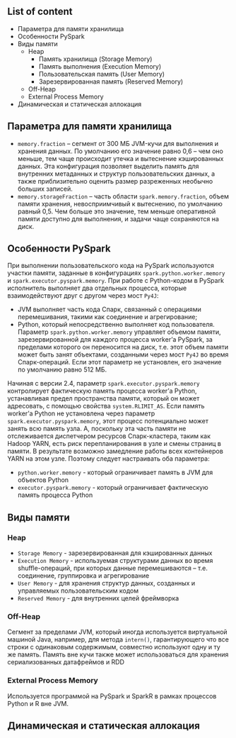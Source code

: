 ## List of content
- Параметра для памяти хранилища
- Особенности PySpark
- Виды памяти
  - Heap
    - Память хранилища (Storage Memory)
    - Память выполнения (Execution Memory)
    - Пользовательская память (User Memory)
    - Зарезервированная память (Reserved Memory)
  - Off-Heap
  - External Process Memory
- Динамическая и статическая аллокация

## Параметра для памяти хранилища
- `memory.fraction` – сегмент от 300 МБ JVM-кучи для выполнения и хранения данных. По умолчанию его значение равно 0,6 – чем оно меньше, тем чаще происходит утечка и вытеснение кэшированных данных.
Эта конфигурация позволяет выделить память для внутренних метаданных и структур пользовательских данных, а также приблизительно оценить размер разреженных необычно больших записей.
- `memory.storageFraction` – часть области `spark.memory.fraction`, объем памяти хранения, невосприимчивый к вытеснению, по умолчанию равный 0,5.
Чем больше это значение, тем меньше оперативной памяти доступно для выполнения, и задачи чаще сохраняются на диск.

## Особенности PySpark
При выполнении пользовательского кода на PySpark используются участки памяти, заданные в конфигурациях `spark.python.worker.memory` и `spark.executor.pyspark.memory`.
При работе с Python-кодом в PySpark исполнитель выполняет два отдельных процесса, которые взаимодействуют друг с другом через мост `Py4J`:
- JVM выполняет часть кода Спарк, связанный с операциями перемешивания, такими как соединение и агрегирование;
- Python, который непосредственно выполняет код пользователя.
Параметр `spark.python.worker.memory` управляет объемом памяти, зарезервированной для каждого процесса worker’а PySpark, за пределами которого он переносится на диск, т.е. этот объем памяти может быть занят объектами, созданными через мост `Py4J` во время Спарк-операций. Если этот параметр не установлен, его значение по умолчанию равно 512 МБ.

Начиная с версии 2.4, параметр `spark.executor.pyspark.memory` контролирует фактическую память процесса worker’а Python, устанавливая предел пространства памяти, который он может адресовать, с помощью свойства `system.RLIMIT_AS`. Если память worker’а Python не установлена ​​через параметр `spark.executor.pyspark.memory`, этот процесс потенциально может занять всю память узла. А, поскольку эта часть памяти не отслеживается диспетчером ресурсов Спарк-кластера, таким как Hadoop YARN, есть риск перепланирования в узле и смены страниц в памяти. В результате возможно замедление работы всех контейнеров YARN на этом узле. Поэтому следует настраивать оба параметра:
- `python.worker.memory` - который ограничивает память в JVM для объектов Python
- `executor.pyspark.memory` - который ограничивает фактическую память процесса Python

## Виды памяти
### Heap
- `Storage Memory` - зарезервированная для кэшированных данных
- `Execution Memory` - используемая структурами данных во время shuffle-операций, при которых данные перемешиваются – т.е. соединение, группировка и агрегирование
- `User Memory` - для хранения структур данных, созданных и управляемых пользовательским кодом
- `Reserved Memory` - для внутренних целей фреймворка

### Off-Heap
Cегмент за пределами JVM, который иногда используется виртуальной машиной Java, например, для метода `intern()`, гарантирующего что все строки с одинаковым содержимым, совместно используют одну и ту же память. Память вне кучи также может использоваться для хранения сериализованных датафреймов и RDD

### External Process Memory
Используется программой на PySpark и SparkR в рамках процессов Python и R вне JVM.

## Динамическая и статическая аллокация
